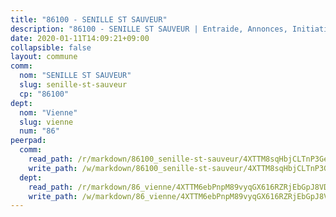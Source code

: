 ```yaml
---
title: "86100 - SENILLE ST SAUVEUR"
description: "86100 - SENILLE ST SAUVEUR | Entraide, Annonces, Initiatives"
date: 2020-01-11T14:09:21+09:00
collapsible: false
layout: commune
comm:
  nom: "SENILLE ST SAUVEUR"
  slug: senille-st-sauveur
  cp: "86100"
dept:
  nom: "Vienne"
  slug: vienne
  num: "86"
peerpad:
  comm:
    read_path: /r/markdown/86100_senille-st-sauveur/4XTTM8sqHbjCLTnP3GeMwTcAuYPsdVVjkYxV2CfTsfk4dU2jq
    write_path: /w/markdown/86100_senille-st-sauveur/4XTTM8sqHbjCLTnP3GeMwTcAuYPsdVVjkYxV2CfTsfk4dU2jq-K3TgUS2NviKeLJ7eV26hYZFpG838MKeY38Y9Uzc9CNG4q4QARX196qkrFEY7RxdcC1jVrRRXbYYNGG5tpmGMsrSP6ANJgWR8mEYxXMqkb5A2MACcpmSUNZAqyQpkdsGwbWA6YbU3
  dept:
    read_path: /r/markdown/86_vienne/4XTTM6ebPnpM89vyqGX616RZRjEbGpJ8VDNVdSCrMHCb86ALN
    write_path: /w/markdown/86_vienne/4XTTM6ebPnpM89vyqGX616RZRjEbGpJ8VDNVdSCrMHCb86ALN-K3TgUEmU2PzobkNvYrNtR4DXtgm1qYeknzdEZmszmUFpRSMDjV62q8xZv1nUQEJqGnnT9H399N9TnzZMyT3rgAM3pHPbqGxVD33vWNzCSkbf2kxHwBfenpixiJuwbWaCBERwmNeA
---
```


